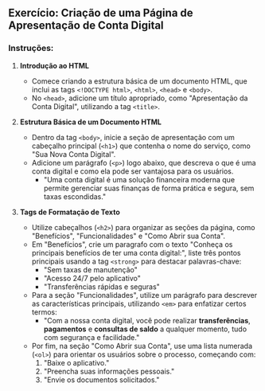 ## **Exercício: Criação de uma Página de Apresentação de Conta Digital**


### **Instruções:**

1. **Introdução ao HTML**
   - Comece criando a estrutura básica de um documento HTML, que inclui as tags `<!DOCTYPE html>`, `<html>`, `<head>` e `<body>`.
   - No `<head>`, adicione um título apropriado, como "Apresentação da Conta Digital", utilizando a tag `<title>`.

2. **Estrutura Básica de um Documento HTML**
   - Dentro da tag `<body>`, inicie a seção de apresentação com um cabeçalho principal (`<h1>`) que contenha o nome do serviço, como "Sua Nova Conta Digital".
   - Adicione um parágrafo (`<p>`) logo abaixo, que descreva o que é uma conta digital e como ela pode ser vantajosa para os usuários.
     - "Uma conta digital é uma solução financeira moderna que permite gerenciar suas finanças de forma prática e segura, sem taxas escondidas."
   
3. **Tags de Formatação de Texto**
   - Utilize cabeçalhos (`<h2>`) para organizar as seções da página, como "Benefícios", "Funcionalidades" e "Como Abrir sua Conta".
   - Em "Benefícios", crie um paragrafo com o texto "Conheça os principais benefícios de ter uma conta digital:", liste três pontos principais usando a tag `<strong>` para destacar palavras-chave:
     - "Sem taxas de manutenção"
     - "Acesso 24/7 pelo aplicativo"
     - "Transferências rápidas e seguras"
   - Para a seção "Funcionalidades", utilize um parágrafo para descrever as características principais, utilizando `<em>` para enfatizar certos termos:
     - "Com a nossa conta digital, você pode realizar **transferências**, **pagamentos** e **consultas de saldo** a qualquer momento, tudo com segurança e facilidade."
   - Por fim, na seção "Como Abrir sua Conta", use uma lista numerada (`<ol>`) para orientar os usuários sobre o processo, começando com:
     1. "Baixe o aplicativo."
     2. "Preencha suas informações pessoais."
     3. "Envie os documentos solicitados."

